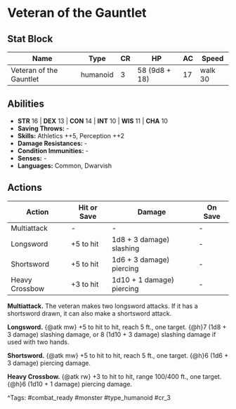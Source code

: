 # Veteran of the Gauntlet

## Stat Block

| Name | Type | CR | HP | AC | Speed |
|------|------|----|----|----|-------|
| Veteran of the Gauntlet | humanoid | 3 | 58 (9d8 + 18) | 17 | walk 30 |

## Abilities

- **STR** 16 | **DEX** 13 | **CON** 14 | **INT** 10 | **WIS** 11 | **CHA** 10
- **Saving Throws:** -  
- **Skills:** Athletics ++5, Perception ++2  
- **Damage Resistances:** -  
- **Condition Immunities:** -  
- **Senses:** -  
- **Languages:** Common, Dwarvish


## Actions

| Action | Hit or Save | Damage | On Save |
|--------|--------------|--------|----------|
| Multiattack | - | - | - |
| Longsword | +5 to hit | 1d8 + 3 damage) slashing | - |
| Shortsword | +5 to hit | 1d6 + 3 damage) piercing | - |
| Heavy Crossbow | +3 to hit | 1d10 + 1 damage) piercing | - |

**Multiattack.** The veteran makes two longsword attacks. If it has a shortsword drawn, it can also make a shortsword attack.

**Longsword.** {@atk mw} +5 to hit to hit, reach 5 ft., one target. {@h}7 (1d8 + 3 damage) slashing damage, or 8 (1d10 + 3 damage) slashing damage if used with two hands.

**Shortsword.** {@atk mw} +5 to hit to hit, reach 5 ft., one target. {@h}6 (1d6 + 3 damage) piercing damage.

**Heavy Crossbow.** {@atk rw} +3 to hit to hit, range 100/400 ft., one target. {@h}6 (1d10 + 1 damage) piercing damage.


^Tags: #combat_ready #monster #type_humanoid #cr_3